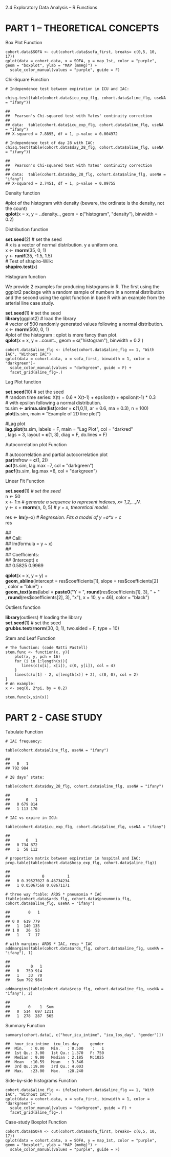 2.4 Exploratory Data Analysis – R Functions

PART 1 – THEORETICAL CONCEPTS
=============================

Box Plot Function

    cohort.data$SOFA <- cut(cohort.data$sofa_first, breaks= c(0,5, 10, 17))
    qplot(data = cohort.data, x = SOFA, y = map_1st, color = "purple", geom = "boxplot", ylab = "MAP (mmHg)") +
      scale_color_manual(values = "purple", guide = F)

Chi-Square Function

    # Independence test between expiration in ICU and IAC:

    chisq.test(table(cohort.data$icu_exp_flg, cohort.data$aline_flg, useNA = "ifany"))

    ## 
    ##  Pearson's Chi-squared test with Yates' continuity correction
    ## 
    ## data:  table(cohort.data$icu_exp_flg, cohort.data$aline_flg, useNA = "ifany")
    ## X-squared = 7.8895, df = 1, p-value = 0.004972

    # Independence test of day 28 with IAC:
    chisq.test(table(cohort.data$day_28_flg, cohort.data$aline_flg, useNA = "ifany"))

    ## 
    ##  Pearson's Chi-squared test with Yates' continuity correction
    ## 
    ## data:  table(cohort.data$day_28_flg, cohort.data$aline_flg, useNA = "ifany")
    ## X-squared = 2.7451, df = 1, p-value = 0.09755

Density function

\#plot of the histogram with density (beware, the ordinate is the
density, not the count)\
**qplot**(x = x, y = ..density.., geom = **c**("histogram", "density"),
binwidth = 0.2)

Distribution function

**set.seed**(2) \# set the seed\
\# x is a vector of normal distribution. y a uniform one.\
x &lt;- **rnorm**(35, 0, 1)\
y &lt;- **runif**(35, -1.5, 1.5)\
\# Test of shapiro-Wilk:\
**shapiro.test**(x)

Histogram function

We provide 2 examples for producing histograms in R. The first using the
ggplot2 package with a random sample of numbers in a normal distribution
and the second using the qplot function in base R with an example from
the arterial line case study.

**set.seed**(1) \# set the seed\
**library**(ggplot2) \# load the library\
\# vector of 500 randomly generated values following a normal
distribution.\
x &lt;- **rnorm**(500, 0, 1)\
\#plot of the histogram : qplot is more fancy than plot.\
**qplot**(x = x, y = ..count.., geom = **c**("histogram"), binwidth =
0.2 )

    cohort.data$aline_flg <- ifelse(cohort.data$aline_flg == 1, "With IAC", "Without IAC")
    qplot(data = cohort.data, x = sofa_first, binwidth = 1, color = "darkgreen")+
      scale_color_manual(values = "darkgreen", guide = F) +
      facet_grid(aline_flg~.) 

Lag Plot function

**set.seed**(10) \# set the seed\
\# random time series: X(t) = 0.6 \* X(t-1) + epsilon(t) + epsilon(t-1)
\* 0.3\
\# with epsilon following a normal distribution.\
ts.sim &lt;- **arima.sim**(**list**(order = **c**(1,0,1), ar = 0.6, ma =
0.3), n = 100)\
**plot**(ts.sim, main = "Example of 2D line plot")

\#Lag plot\
**lag.plot**(ts.sim, labels = F, main = "Lag Plot", col = "darkred"\
 , lags = 3, layout = **c**(1, 3), diag = F, do.lines = F)

Autocorrelation plot Function

\# autocorrelation and partial autocorrelation plot\
**par**(mfrow = **c**(1, 2))\
**acf**(ts.sim, lag.max =7, col = "darkgreen")\
**pacf**(ts.sim, lag.max =6, col = "darkgreen")

Linear Fit Function

**set.seed**(1) *\# set the seed*\
n &lt;- 50\
x &lt;- 1:n *\# generate a sequence to represent indexes, x= 1,2,…,N.*\
y &lt;- x + **rnorm**(n, 0, 5) *\# y = x, theoretical model.*

res &lt;- **lm**(y\~x) *\# Regression. Fits a model of y =a\*x + c*\
res

\#\#\
\#\# Call:\
\#\# lm(formula = y \~ x)\
\#\#\
\#\# Coefficients:\
\#\# (Intercept) x\
\#\# 0.5825 0.9969

**qplot**(x = x, y = y) +\
 **geom\_abline**(intercept = res\$coefficients\[1\], slope =
res\$coefficients\[2\]\
 , color = "blue") +\
 **geom\_text**(**aes**(label = **paste0**("Y = ",
**round**(res\$coefficients\[1\], 3), " + "\
 , **round**(res\$coefficients\[2\], 3), "x"), x = 10, y = 46), color =
"black")

Outliers function

**library**(outliers) \# loading the library\
**set.seed**(1) \# set the seed\
**grubbs.test**(**rnorm**(30, 0, 1), two.sided = F, type = 10)

Stem and Leaf Function

    # The function: (code Matti Pastell)
    stem.func <- function(x, y){
        plot(x, y, pch = 16)
        for (i in 1:length(x)){
           lines(c(x[i], x[i]), c(0, y[i]), col = 4)
        }
        lines(c(x[1] - 2, x[length(x)] + 2), c(0, 0), col = 2)
    }
    # An example:
    x <- seq(0, 2*pi, by = 0.2)

    stem.func(x,sin(x))

PART 2 - CASE STUDY
===================

Tabulate Function

    # IAC frequency:

    table(cohort.data$aline_flg, useNA = "ifany")

    ## 
    ##   0   1 
    ## 792 984

    # 28 days’ state:

    table(cohort.data$day_28_flg, cohort.data$aline_flg, useNA = "ifany")

    ##    
    ##       0   1
    ##   0 679 814
    ##   1 113 170

    # IAC vs expire in ICU:

    table(cohort.data$icu_exp_flg, cohort.data$aline_flg, useNA = "ifany")

    ##    
    ##       0   1
    ##   0 734 872
    ##   1  58 112

    # proportion matrix between expiration in hospital and IAC:
    prop.table(table(cohort.data$hosp_exp_flg, cohort.data$aline_flg))

    ##    
    ##              0          1
    ##   0 0.39527027 0.46734234
    ##   1 0.05067568 0.08671171

    # three way ftable: ARDS * pneumonia * IAC
    ftable(cohort.data$ards_flg, cohort.data$pneumonia_flg, cohort.data$aline_flg, useNA = "ifany")

    ##        0   1
    ##             
    ## 0 0  619 779
    ##   1  140 135
    ## 1 0   26  53
    ##   1    7  17

    # with margins: ARDS * IAC, resp * IAC
    addmargins(table(cohort.data$ards_flg, cohort.data$aline_flg, useNA = "ifany"), 1)

    ##      
    ##         0   1
    ##   0   759 914
    ##   1    33  70
    ##   Sum 792 984

    addmargins(table(cohort.data$resp_flg, cohort.data$aline_flg, useNA = "ifany"), 2)

    ##    
    ##        0    1  Sum
    ##   0  514  697 1211
    ##   1  278  287  565

Summary Function

    summary(cohort.data[, c("hour_icu_intime", "icu_los_day", "gender")])

    ##  hour_icu_intime  icu_los_day     gender  
    ##  Min.   : 0.00   Min.   : 0.500    :   1  
    ##  1st Qu.: 3.00   1st Qu.: 1.370   F: 750  
    ##  Median : 9.00   Median : 2.185   M:1025  
    ##  Mean   :10.59   Mean   : 3.346           
    ##  3rd Qu.:19.00   3rd Qu.: 4.003           
    ##  Max.   :23.00   Max.   :28.240

Side-by-side histograms Function

    cohort.data$aline_flg <- ifelse(cohort.data$aline_flg == 1, "With IAC", "Without IAC")
    qplot(data = cohort.data, x = sofa_first, binwidth = 1, color = "darkgreen")+
      scale_color_manual(values = "darkgreen", guide = F) +
      facet_grid(aline_flg~.) 

Case-study Boxplot Function

    cohort.data$SOFA <- cut(cohort.data$sofa_first, breaks= c(0,5, 10, 17))
    qplot(data = cohort.data, x = SOFA, y = map_1st, color = "purple", geom = "boxplot", ylab = "MAP (mmHg)") +
      scale_color_manual(values = "purple", guide = F)

